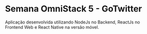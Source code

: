# Semana OmniStack 5 - GoTwitter
Aplicação desenvolvida utilizando NodeJs no Backend, ReactJs no Frontend Web e React Native na versão móvel.
